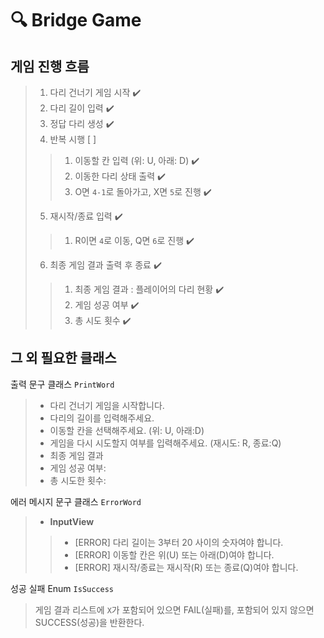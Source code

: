 # 🔍 Bridge Game

## 게임 진행 흐름

> 1. 다리 건너기 게임 시작 ✔️
> 2. 다리 길이 입력 ✔️
> 3. 정답 다리 생성 ✔️
> 4. 반복 시행 [ ]
> > 1. 이동할 칸 입력 (위: U, 아래: D) ✔️
> > 2. 이동한 다리 상태 출력 ✔️
> > 3. O면 `4-1`로 돌아가고, X면 `5`로 진행 ✔️
>
> 5. 재시작/종료 입력 ✔️
> > 1. R이면 `4`로 이동, Q면 `6`로 진행 ✔️
>
> 6. 최종 게임 결과 출력 후 종료 ✔️
> > 1. 최종 게임 결과 : 플레이어의 다리 현황 ✔️
> > 2. 게임 성공 여부 ✔️
> > 3. 총 시도 횟수 ✔️

## 그 외 필요한 클래스

출력 문구 클래스 `PrintWord`
> * 다리 건너기 게임을 시작합니다.
> * 다리의 길이를 입력해주세요.
> * 이동할 칸을 선택해주세요. (위: U, 아래:D)
> * 게임을 다시 시도할지 여부를 입력해주세요. (재시도: R, 종료:Q)
> * 최종 게임 결과
> * 게임 성공 여부:
> * 총 시도한 횟수:

에러 메시지 문구 클래스 `ErrorWord`
> * __InputView__
> > * [ERROR] 다리 길이는 3부터 20 사이의 숫자여야 합니다.
> > * [ERROR] 이동할 칸은 위(U) 또는 아래(D)여야 합니다.
> > * [ERROR] 재시작/종료는 재시작(R) 또는 종료(Q)여야 합니다.

성공 실패 Enum `IsSuccess`
> 게임 결과 리스트에 `X`가 포함되어 있으면 FAIL(실패)를, 포함되어 있지 않으면 SUCCESS(성공)을 반환한다.